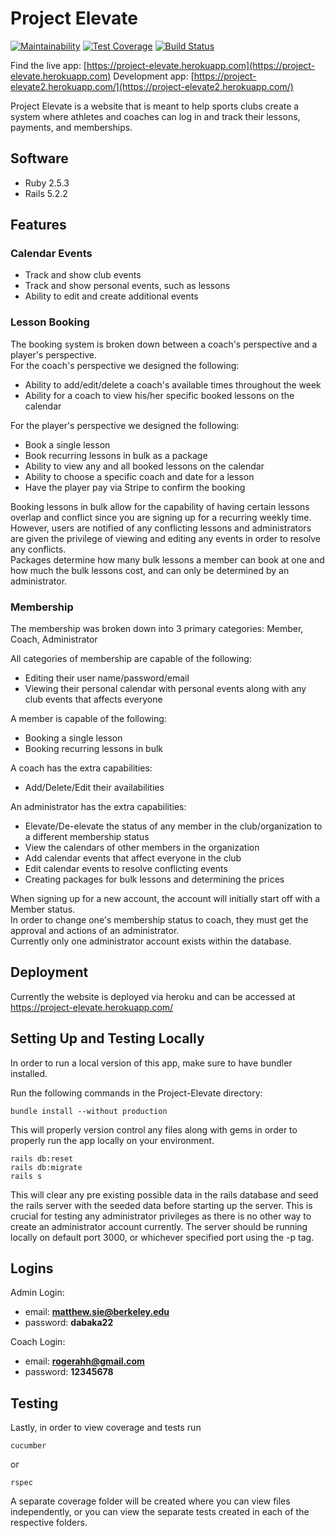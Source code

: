 # Project Elevate
[![Maintainability](https://api.codeclimate.com/v1/badges/8e4ebf79eb7e18659120/maintainability)](https://codeclimate.com/github/zdehkordi/Project-Elevate/maintainability)
[![Test Coverage](https://api.codeclimate.com/v1/badges/8e4ebf79eb7e18659120/test_coverage)](https://codeclimate.com/github/zdehkordi/Project-Elevate/test_coverage)
[![Build Status](https://travis-ci.org/zdehkordi/Project-Elevate.svg?branch=master)](https://travis-ci.org/zdehkordi/Project-Elevate)

Find the live app: [https://project-elevate.herokuapp.com](https://project-elevate.herokuapp.com)
Development app: [https://project-elevate2.herokuapp.com/](https://project-elevate2.herokuapp.com/)

Project Elevate is a website that is meant to help sports clubs create a system where athletes and coaches can log in and track their lessons, payments, and memberships.

## Software
* Ruby 2.5.3
* Rails 5.2.2

## Features

### Calendar Events
* Track and show club events
* Track and show personal events, such as lessons
* Ability to edit and create additional events

### Lesson Booking
The booking system is broken down between a coach's perspective and a player's perspective.  
For the coach's perspective we designed the following:  
* Ability to add/edit/delete a coach's available times throughout the week
* Ability for a coach to view his/her specific booked lessons on the calendar

For the player's perspective we designed the following:
* Book a single lesson
* Book recurring lessons in bulk as a package
* Ability to view any and all booked lessons on the calendar
* Ability to choose a specific coach and date for a lesson
* Have the player pay via Stripe to confirm the booking

Booking lessons in bulk allow for the capability of having certain lessons overlap and conflict since you are signing up for a recurring weekly time.  
However, users are notified of any conflicting lessons and administrators are given the privilege of viewing and editing any events in order to resolve any conflicts.  
Packages determine how many bulk lessons a member can book at one and how much the bulk lessons cost, and can only be determined by an administrator.  

### Membership
The membership was broken down into 3 primary categories: Member, Coach, Administrator  

All categories of membership are capable of the following:  
* Editing their user name/password/email
* Viewing their personal calendar with personal events along with any club events that affects everyone

A member is capable of the following:
* Booking a single lesson
* Booking recurring lessons in bulk

A coach has the extra capabilities:
* Add/Delete/Edit their availabilities

An administrator has the extra capabilities:
* Elevate/De-elevate the status of any member in the club/organization to a different membership status
* View the calendars of other members in the organization
* Add calendar events that affect everyone in the club
* Edit calendar events to resolve conflicting events
* Creating packages for bulk lessons and determining the prices

When signing up for a new account, the account will initially start off with a Member status.  
In order to change one's membership status to coach, they must get the approval and actions of an administrator.  
Currently only one administrator account exists within the database.  

## Deployment
Currently the website is deployed via heroku and can be accessed at https://project-elevate.herokuapp.com/

## Setting Up and Testing Locally
In order to run a local version of this app, make sure to have bundler installed.

Run the following commands in the Project-Elevate directory:
```
bundle install --without production
```
This will properly version control any files along with gems in order to properly run the app locally on your environment.

```
rails db:reset
rails db:migrate
rails s
```
This will clear any pre existing possible data in the rails database and seed the rails server with the seeded data before starting up the server.
This is crucial for testing any administrator privileges as there is no other way to create an administrator account currently. The server should be running locally on default port 3000, or whichever specified port using the -p tag.  

## Logins

Admin Login:
* email: **matthew.sie@berkeley.edu**
* password: **dabaka22**

Coach Login:
* email: **rogerahh@gmail.com**
* password: **12345678**

## Testing

Lastly, in order to view coverage and tests run
```
cucumber
```
or
```
rspec
```
A separate coverage folder will be created where you can view files independently, or you can view the separate tests created in each of the respective folders.
